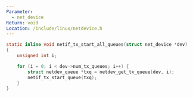 ```yaml
---
Parameter:
  - net_device
Return: void
Location: /include/linux/netdevice.h
---
```


```c title=netif_tx_start_all_queues()
static inline void netif_tx_start_all_queues(struct net_device *dev)
{
	unsigned int i;

	for (i = 0; i < dev->num_tx_queues; i++) {
		struct netdev_queue *txq = netdev_get_tx_queue(dev, i);
		netif_tx_start_queue(txq);
	}
}
```

